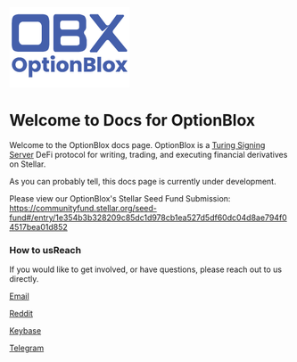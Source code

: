 [<img src = "./docs/_media/logo/obx.png">](https://www.optionblox.com/)
# Welcome to Docs for OptionBlox

Welcome to the OptionBlox docs page. OptionBlox is a [Turing Signing Server](https://tss.stellar.org/) DeFi protocol for writing, trading, and executing financial derivatives on Stellar.

As you can probably tell, this docs page is currently under development.

Please view our OptionBlox's Stellar Seed Fund Submission: https://communityfund.stellar.org/seed-fund#/entry/1e354b3b328209c85dc1d978cb1ea527d5df60dc04d8ae794f04517bea01d852

### How to usReach 

If you would like to get involved, or have questions, please reach out to us directly.

[Email](https://www.optionblox.com/contact)

[Reddit](https://www.reddit.com/r/optionblox)

[Keybase](https://keybase.io/team/optionblox)

[Telegram](https://t.me/optionblox)
   
